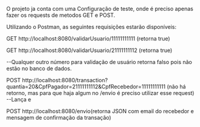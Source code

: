 O projeto ja conta com uma Configuração de teste, onde é preciso apenas fazer os requests de metodos GET e POST.

Utilizando o Postman, as seguintes requisições estarão disponíveis:

GET http://localhost:8080/validarUsuario/11111111111 (retorna true)

GET http://localhost:8080/validarUsuario/21111111112 (retorna true)

--Qualquer outro número para validação de usuário retorna falso pois não estão no banco de dados.


POST http://localhost:8080/transaction?quantia=20&CpfPagador=21111111112&CpfRecebedor=11111111111 (não há retorno, mas para que haja algum no /envio é preciso utilizar esse request)
--Lança e


POST http://localhost:8080/envio(retorna JSON com email do recebedor e mensagem de confirmação da transação)
